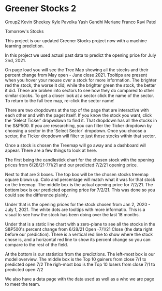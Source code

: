 # Greener Stocks 2

Group2
Kevin Sheekey
Kyle Pavelka
Yash Gandhi
Meriane Franco
Ravi Patel

Tomorrow's Stocks

This project is our updated Greener Stocks project now with a machine learning prediction.

In this project we used actual past data to predict the opening price for July 2nd, 2021.

On page load you will see the Tree Map showing all the stocks and their percent change from May open - June close 2021. Tooltips are present when you hover your mouse over a stock for more information. The brighter red the stock, the worse it did, while the brighter green the stock, the better it did. These are broken into sectors to see how they do compared to other similar stocks. To get a closer look at a sector click the name of the sector. To return to the full tree map, re-click the sector name!

There are two dropdowns at the top of the page that are interactive with each other and with the paget itself. 
If you know the stock you want, click the 'Select Ticker' dropwdown to find it. That dropdown has all the stocks in the S&P500. If you are researching, you can filter the Ticker dropdown by choosing a sector in the 'Select Sector' dropdown. Once you choose a sector, the Ticker dropdown will filter to just those stocks within that sector.

Once a stock is chosen the Treemap will go away and a dashboard will appear. There are a few things to look at here.

The first being the candlestick chart for the chosen stock with the opening prices from 6/28/21-7/1/21 and our predicted 7/2/21 opening price.

Next to that are 3 boxes. 
The top box will be the chosen stocks treemap square blown up. Colo and percentage will match what it was for that stock on the treemap.
The middle box is the actual opening price for 7/2/21.
The bottom box is our predicted opening price for 7/2/21.
  This was done so you could see the difference plainly.
  
Under that is the opening prices for the stock chosen from Jan 2, 2020 - July 1, 2021. The white dots are tooltips with more informatio. This is a visual to see how the stock has been doing over the last 18 months.

Under that is a static line chart with a zero-plane to see all the stocks in the S&P500's percent change from 6/28/21 Open -7/1/21 Close (the data right before our prediction). There is a vertical red line to show where the stock chose is, and a horizontal red line to show its percent change so you can compare to the rest of the field.

At the bottom is our statistics from the predictions. 
  The left-most box is our model overview.
  The middle box is the Top 10 gainers from close 7/1 to predicted open 7/2
  The righ-most box is the Top 10 losers from close 7/1 to predicted open 7/2
  
We also have a data page with the data used as well as a who we are page to meet the team.


